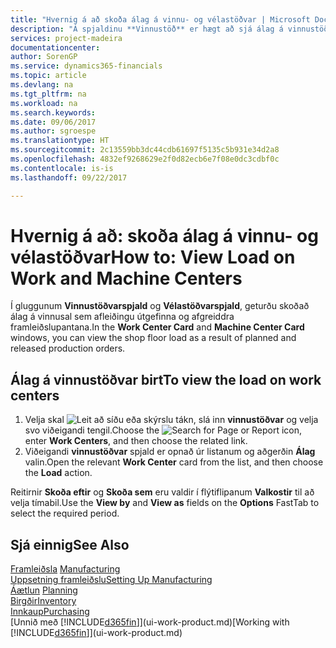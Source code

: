 ```yaml
---
title: "Hvernig á að skoða álag á vinnu- og vélastöðvar | Microsoft Docs"
description: "Á spjaldinu **Vinnustöð** er hægt að sjá álag á vinnustöðvarnar sem afleiðingu útgefinna framleiðslupantana."
services: project-madeira
documentationcenter: 
author: SorenGP
ms.service: dynamics365-financials
ms.topic: article
ms.devlang: na
ms.tgt_pltfrm: na
ms.workload: na
ms.search.keywords: 
ms.date: 09/06/2017
ms.author: sgroespe
ms.translationtype: HT
ms.sourcegitcommit: 2c13559bb3dc44cdb61697f5135c5b931e34d2a8
ms.openlocfilehash: 4832ef9268629e2f0d82ecb6e7f08e0dc3cdbf0c
ms.contentlocale: is-is
ms.lasthandoff: 09/22/2017

---
```

# <a name="how-to-view-load-on-work-and-machine-centers"></a><span data-ttu-id="d8092-103">Hvernig á að: skoða álag á vinnu- og vélastöðvar</span><span class="sxs-lookup"><span data-stu-id="d8092-103">How to: View Load on Work and Machine Centers</span></span>
<span data-ttu-id="d8092-104">Í gluggunum **Vinnustöðvarspjald** og **Vélastöðvarspjald**, geturðu skoðað álag á vinnusal sem afleiðingu útgefinna og afgreiddra framleiðslupantana.</span><span class="sxs-lookup"><span data-stu-id="d8092-104">In the **Work Center Card** and **Machine Center Card** windows, you can view the shop floor load as a result of planned and released production orders.</span></span>    

## <a name="to-view-the-load-on-work-centers"></a><span data-ttu-id="d8092-105">Álag á vinnustöðvar birt</span><span class="sxs-lookup"><span data-stu-id="d8092-105">To view the load on work centers</span></span>  
1.  <span data-ttu-id="d8092-106">Velja skal ![Leit að síðu eða skýrslu](media/ui-search/search_small.png "Leit að síðu eða skýrslu táknið") tákn, slá inn **vinnustöðvar** og velja svo viðeigandi tengil.</span><span class="sxs-lookup"><span data-stu-id="d8092-106">Choose the ![Search for Page or Report](media/ui-search/search_small.png "Search for Page or Report icon") icon, enter **Work Centers**, and then choose the related link.</span></span>  
2.  <span data-ttu-id="d8092-107">Viðeigandi **vinnustöðvar** spjald er opnað úr listanum og aðgerðin **Álag** valin.</span><span class="sxs-lookup"><span data-stu-id="d8092-107">Open the relevant **Work Center** card from the list, and then choose the **Load** action.</span></span>  

<span data-ttu-id="d8092-108">Reitirnir **Skoða eftir** og **Skoða sem** eru valdir í flýtiflipanum **Valkostir** til að velja tímabil.</span><span class="sxs-lookup"><span data-stu-id="d8092-108">Use the **View by** and **View as** fields on the **Options** FastTab to select the required period.</span></span>  

## <a name="see-also"></a><span data-ttu-id="d8092-109">Sjá einnig</span><span class="sxs-lookup"><span data-stu-id="d8092-109">See Also</span></span>  
<span data-ttu-id="d8092-110">[Framleiðsla](production-manage-manufacturing.md)  </span><span class="sxs-lookup"><span data-stu-id="d8092-110">[Manufacturing](production-manage-manufacturing.md)  </span></span>  
[<span data-ttu-id="d8092-111">Uppsetning framleiðslu</span><span class="sxs-lookup"><span data-stu-id="d8092-111">Setting Up Manufacturing</span></span>](production-configure-production-processes.md)  
<span data-ttu-id="d8092-112">[Áætlun](production-planning.md)    </span><span class="sxs-lookup"><span data-stu-id="d8092-112">[Planning](production-planning.md)    </span></span>  
[<span data-ttu-id="d8092-113">Birgðir</span><span class="sxs-lookup"><span data-stu-id="d8092-113">Inventory</span></span>](inventory-manage-inventory.md)  
[<span data-ttu-id="d8092-114">Innkaup</span><span class="sxs-lookup"><span data-stu-id="d8092-114">Purchasing</span></span>](purchasing-manage-purchasing.md)  
<span data-ttu-id="d8092-115">[Unnið með [!INCLUDE[d365fin](includes/d365fin_md.md)]](ui-work-product.md)</span><span class="sxs-lookup"><span data-stu-id="d8092-115">[Working with [!INCLUDE[d365fin](includes/d365fin_md.md)]](ui-work-product.md)</span></span>

